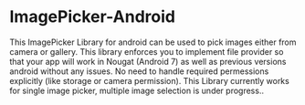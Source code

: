 # ImagePicker-Android
This ImagePicker Library for android can be used to pick images either from camera or gallery. This library enforces you to implement file provider so that your app will work in Nougat (Android 7) as well as previous versions android without any issues. No need to handle required permessions explicitly (like storage or camera permission). This Library currently works for single image picker, multiple image selection is under progress..
